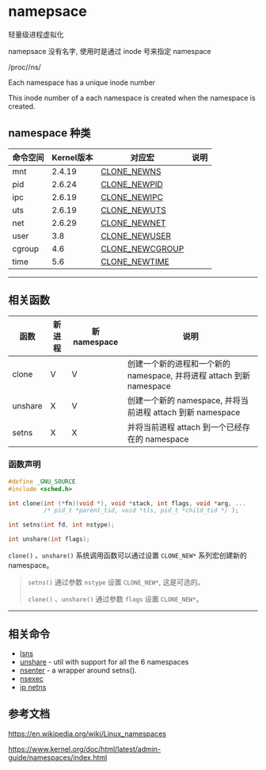 # namepsace

轻量级进程虚拟化

namepsace 没有名字, 使用时是通过 inode 号来指定 namespace

/proc/<pid>/ns/

Each namespace has a unique inode number

This inode number of a each namespace is created when the namespace is created.

## namespace 种类

| 命令空间 | Kernel版本 | 对应宏                                                                                           |说明       |
|----------|------------|------------------------------------------------------------------------------------------------- |-----------|
| mnt      | 2.4.19     | [CLONE_NEWNS](https://elixir.bootlin.com/linux/latest/source/include/uapi/linux/sched.h#L20)     |           |
| pid      | 2.6.24     | [CLONE_NEWPID](https://elixir.bootlin.com/linux/latest/source/include/uapi/linux/sched.h#L32)    |           |
| ipc      | 2.6.19     | [CLONE_NEWIPC](https://elixir.bootlin.com/linux/latest/source/include/uapi/linux/sched.h#L32)    |           |
| uts      | 2.6.19     | [CLONE_NEWUTS](https://elixir.bootlin.com/linux/latest/source/include/uapi/linux/sched.h#L29)    |           |
| net      | 2.6.29     | [CLONE_NEWNET](https://elixir.bootlin.com/linux/latest/source/include/uapi/linux/sched.h#L33)    |           |
| user     | 3.8        | [CLONE_NEWUSER](https://elixir.bootlin.com/linux/latest/source/include/uapi/linux/sched.h#L31)   |           |
| cgroup   | 4.6        | [CLONE_NEWCGROUP](https://elixir.bootlin.com/linux/latest/source/include/uapi/linux/sched.h#L28) |           |
| time     | 5.6        | [CLONE_NEWTIME](https://elixir.bootlin.com/linux/latest/source/include/uapi/linux/sched.h#L44)   |           |

----

## 相关函数

| 函数     | 新进程 | 新namespace | 说明                                                                 |
|----------|--------|-------------|----------------------------------------------------------------------|
| clone    | V      | V           | 创建一个新的进程和一个新的 namespace, 并将进程 attach 到新 namespace |
| unshare  | X      | V           | 创建一个新的 namespace, 并将当前进程 attach 到新 namespace           |
| setns    | X      | X           | 并将当前进程 attach 到一个已经存在的 namespace                       |

### 函数声明

```c
#define _GNU_SOURCE
#include <sched.h>

int clone(int (*fn)(void *), void *stack, int flags, void *arg, ...
          /* pid_t *parent_tid, void *tls, pid_t *child_tid */ );

int setns(int fd, int nstype);

int unshare(int flags);
```

`clone()` 、`unshare()` 系统调用函数可以通过设置 `CLONE_NEW*` 系列宏创建新的 namespace。

> `setns()` 通过参数 `nstype` 设置 `CLONE_NEW*`, 这是可选的。
>
> `clone()` 、`unshare()` 通过参数 `flags` 设置 `CLONE_NEW*`。

----

## 相关命令


- [lsns](cmds/lsns.md)
- [unshare](cmds/unshare.md) - util with support for all the 6 namespaces
- [nsenter](cmds/nsenter.md) - a wrapper around setns().
- [nsexec](cmds/nsexec.md)
- [ip netns](cmds/ipnetns.md)

## 参考文档

https://en.wikipedia.org/wiki/Linux_namespaces

https://www.kernel.org/doc/html/latest/admin-guide/namespaces/index.html
